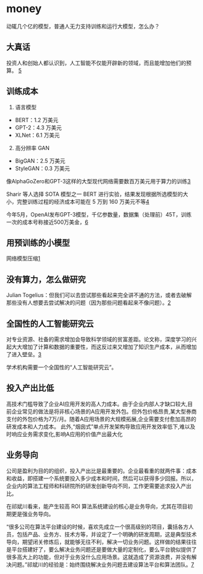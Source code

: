 # money

动辄几个亿的模型，普通人无力支持训练和运行大模型，怎么办？

## 大真话

投资人和创始人都认识到，人工智能不仅能开辟新的领域，而且能增加他们的预算。
[5]

## 训练成本

1. 语言模型

- BERT：1.2 万美元
- GPT-2：4.3 万美元
- XLNet：6.1 万美元

2. 高分辨率 GAN

- BigGAN：2.5 万美元
- StyleGAN：0.3 万美元

像AlphaGoZero和GPT-3这样的大型现代网络需要数百万美元用于算力的训练[3]

Sharir 等人选择 SOTA 模型之一 BERT 进行实验，结果发现根据所选模型的大小，完整训练过程的经济成本可能在 5 万到 160 万美元不等[4]

今年5月，OpenAI发布GPT-3模型，千亿参数量，数据集（处理前）45T，训练一次的成本号称接近500万美金，[6]

## 用预训练的小模型

网络模型压缩[1]

## 没有算力，怎么做研究

Julian Togelius：但我们可以去尝试那些看起来完全讲不通的方法，或者去破解那些没有人想要去尝试解决的问题（因为那些问题看起来不像问题）。[2]

## 全国性的人工智能研究云

对专业资源、社备的需求增加会导致科学领域的贫富差距。论文称，深度学习的兴起大大增加了计算和数据的重要性，而这反过来又增加了知识生产成本，从而增加了进入壁垒。[3]

学术机构需要一个全国性的“人工智能研究云”。

## 投入产出比低

高技术门槛导致了企业AI应用开发的高人力成本。由于企业内部人才缺口较大,目前企业常见的做法是将非核心场景的A应用开发外包。但外包价格昂贵,某大型券商支付的外包价格为7万/月。随着A应用场景的大规模拓展,企业需要支付愈加高昂的研发成本和人力成本。
此外,“烟囱式”单点开发架构导致应用开发效率低下,难以及时响应业务需求变化,影响A应用的价值产出最大化

## 业务导向

公司是盈利为目的的组织，投入产出比是最重要的。企业最看重的就两件事：成本和收益，即搭建一个系统要投入多少成本和时间，然后可以获得多少回报。所以，企业内的算法工程师和科研院所的研发创新导向不同，工作更需要追求投入产出比。

在祁斌川看来，能产生较高 ROI 算法系统建设的核心是业务导向，尤其在项目初期更是强业务导向。

“很多公司在算法平台建设的时候，喜欢先成立一个很高级别的项目，囊括各方人员，包括产品、业务方、技术方等，并设定了一个明确的研发周期，这是典型技术导向，期望闭关修炼后，就能够无往不利，解决一切业务问题。这样做的结果往往是平台搭建好了，要么解决业务问题还是要做大量的定制化，要么平台貌似提供了很多高大上的功能，但对于业务没什么应用场景。这就造成了资源浪费，并没有解决问题。”祁斌川的经验是：始终围绕解决业务问题去建设算法平台和算法团队。[7]



[1]: https://www.kancloud.cn/smartadpole/dl/662452
[2]: https://www.jiqizhixin.com/articles/2019-06-30-5
[3]: https://www.jiqizhixin.com/articles/2020-11-23-4
[4]: https://www.jiqizhixin.com/articles/2020-12-12-5
[5]: https://www.infoq.cn/article/qzMaLuvMz8NXX0j3koEd
[6]: https://www.zhihu.com/people/bai_62868
[7]: https://www.infoq.cn/article/wvDLbIu4YXdkapa1JXNu
